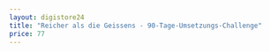 ```yaml
---
layout: digistore24
title: "Reicher als die Geissens - 90-Tage-Umsetzungs-Challenge"
price: 77
---
```

